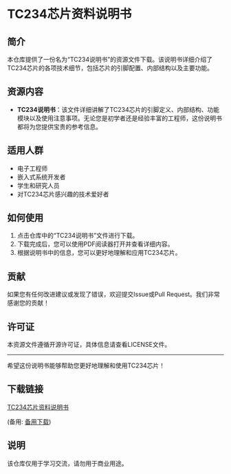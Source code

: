 # TC234芯片资料说明书

## 简介
本仓库提供了一份名为“TC234说明书”的资源文件下载。该说明书详细介绍了TC234芯片的各项技术细节，包括芯片的引脚配置、内部结构以及主要功能。

## 资源内容
- **TC234说明书**：该文件详细讲解了TC234芯片的引脚定义、内部结构、功能模块以及使用注意事项。无论您是初学者还是经验丰富的工程师，这份说明书都将为您提供宝贵的参考信息。

## 适用人群
- 电子工程师
- 嵌入式系统开发者
- 学生和研究人员
- 对TC234芯片感兴趣的技术爱好者

## 如何使用
1. 点击仓库中的“TC234说明书”文件进行下载。
2. 下载完成后，您可以使用PDF阅读器打开并查看详细内容。
3. 根据说明书中的信息，您可以更好地理解和应用TC234芯片。

## 贡献
如果您有任何改进建议或发现了错误，欢迎提交Issue或Pull Request。我们非常感谢您的贡献！

## 许可证
本资源文件遵循开源许可证，具体信息请查看LICENSE文件。

---
希望这份说明书能够帮助您更好地理解和使用TC234芯片！

## 下载链接
[TC234芯片资料说明书](https://pan.quark.cn/s/e2fd13397ce0) 

(备用: [备用下载](https://pan.baidu.com/s/1EEuWem0bfcUZoJTXRm9_bw?pwd=1234))

## 说明

该仓库仅用于学习交流，请勿用于商业用途。
